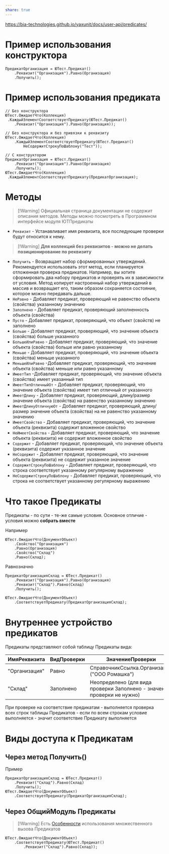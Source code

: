 ```yaml
---
share: true
---
```


https://bia-technologies.github.io/yaxunit/docs/user-api/predicates/
# Пример использования конструктора
```bsl
ПредикатОрганизация = ЮТест.Предикат()
	.Реквизит("Организация").Равно(Организация)
	.Получить();
```
# Пример использования предиката
```bsl
// Без конструктора
ЮТест.ОжидаетЧто(Коллекция)
 .КаждыйЭлементСоответствуетПредикату(ЮТест.Предикат()
	.Реквизит("Организация").Равно(Организация));

// Без конструктора и без привязки к реквизиту
ЮТест.ОжидаетЧто(Коллекция)
	.КаждыйЭлементСоответствуетПредикату(ЮТест.Предикат()
		НеСодержитСтрокуПоШаблону("Тест"));

// С конструктором
ПредикатОрганизация = ЮТест.Предикат()
	.Реквизит("Организация").Равно(Организация)
	.Получить();
ЮТест.ОжидаетЧто(Коллекция)
 .КаждыйЭлементСоответствуетПредикату(ПредикатОрганизация);
```
# Методы
> [!Warning] Официальная страница документации не содержит описания методов. Методы можно посмотреть в Программном интерфейсе модуля ЮТПредикаты
- `Реквизит` - Устанавливает имя реквизита, все последующие проверки будут относится к нему. 
> [!Warning] **Для коллекций без реквизитов - можно не делать позиционирование по реквизиту**
- `Получить` - Возвращает набор сформированных утверждений.  Рекомендуется использовать этот метод, если планируется отложенная проверка предикатов. Например, вы хотите сформировать два набору предикатов и проверять их в зависимости от условия. Метод копирует настроенный набор утверждений в массив и возвращает его, таким образом сохраняется состояние, которое можно передавать дальше.
- `НеРавно` - Добавляет предикат, проверяющий не равенство объекта (свойства) указанному значению
- `Заполнено` - Добавляет предикат, проверяющий заполненность объекта (свойства)
- `Пусто` - Добавляет предикат, проверяющий, что объект (свойств) не заполнено
- `Больше` - Добавляет предикат, проверяющий, что значение объекта (свойства) больше указанного
- `БольшеИлиРавно` - Добавляет предикат, проверяющий, что значение объекта (свойства) больше или равно указанному
- `Меньше` - Добавляет предикат, проверяющий, что значение объекта (свойства) меньше указанного
- `МеньшеИлиРавно` -Добавляет предикат, проверяющий, что значение объекта (свойства) меньше или равно указанному
- `ИмеетТип` -Добавляет предикат, проверяющий, что значение объекта (свойства) имеет указанный тип
- `ИмеетТипОтличныйОт` - Добавляет предикат, проверяющий, что значение объекта (свойства) имеет тип отличный от указанного
- `ИмеетДлину` - Добавляет предикат, проверяющий, длину/размер значение объекта (свойства) на равенство указанному значению
- `ИмеетДлинуОтличнуюОт` - Добавляет предикат, проверяющий, длину/размер значение объекта (свойства) на не равенство указанному значению
- `ИмеетСвойство` - Добавляет предикат, проверяющий, что значение объекта (реквизита) содержит вложенное свойство
- `НеИмеетСвойства` - Добавляет предикат, проверяющий, что значение объекта (реквизита) не содержит вложенное свойство
- `Содержит` - Добавляет предикат, проверяющий, что значение объекта (реквизита) содержит указанное значение
- `НеСодержит` - Добавляет предикат, проверяющий, что значение объекта (реквизита) не содержит указанное значение
- `СодержитСтрокуПоШаблону` - Добавляет предикат, проверяющий, что строка соответствует указанному регулярному выражению
- `НеСодержитСтрокуПоШаблону` - Добавляет предикат, проверяющий, что строка не соответствует указанному регулярному выражению
# Что такое Предикаты
Предикаты - по сути - те-же самые условия. Основное отличие - условия можно **собрать вместе**

Например
```bsl
ЮТест.ОжидаетЧто(ДокументОбъект)
	.Свойство("Организация")
	.Равно(Организация)
	.Свойство("Склад")
	.Равно(Склад);
```

Равнозначно
```bsl
ПредикатОрганизацияСклад = ЮТест.Предикат()
	.Реквизит("Организация").Равно(Организация)
	.Реквизит("Склад").Равно(Склад)
	.Получить();

ЮТест.ОжидаетЧто(ДокументОбъект)
	.СоответствуетПредикату(ПредикатОрганизацияСклад);
```
# Внутреннее устройство предикатов
Предикаты представляют собой таблицу Предикаты вида:

| ИмяРеквизита | ВидПроверки | ЗначениеПроверки |
| ---- | ---- | ---- |
| "Организация" | Равно | СправочникСсылка.Организации ("ООО Ромашка") |
| "Склад" | Заполнено | Неопределено (для вида проверки Заполнено - значение проверки не нужно) |
При проверке на соответствие предикатам - выполняется проверка всех строк таблицы Предикатов - если по всем строкам условие выполняется - значит соответствие Предикату выполняется
# Виды доступа к Предикатам
## Через метод Получить()
Пример
```bsl
ПредикатОрганизацияСклад = ЮТест.Предикат()
	.Реквизит("Склад").Равно(Склад)
	.Получить();
ЮТест.ОжидаетЧто(ДокументОбъект)
	.СоответствуетПредикату(ПредикатОрганизацияСклад);
```
## Через ОбщийМодуль Предикаты
> [!Warning] Есть [Особенности](https://bia-technologies.github.io/yaxunit/docs/user-api/predicates/#особенности) использования множественного вызова Предикатов
```bsl
ЮТест.ОжидаетЧто(ДокументОбъект)
	.СоответствуетПредикату(ЮТест.Предикат()
		.Реквизит("Склад").Равно(Склад));
```
